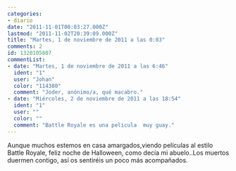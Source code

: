 ```yaml
---
categories:
- diario
date: "2011-11-01T00:03:27.000Z"
lastmod: "2011-11-02T20:39:09.000Z"
title: "Martes, 1 de noviembre de 2011 a las 0:03"
comments: 2
id: 1320105807
commentList:
- date: "Martes, 1 de noviembre de 2011 a las 6:46"
  ident: "1"
  user: "Johan"
  color: "114380"
  comment: "Joder, anónimo/a, qué macabro."
- date: "Miércoles, 2 de noviembre de 2011 a las 18:54"
  ident: "1"
  user: ""
  color: ""
  comment: "Battle Royale es una pelicula  muy guay."
---
```


Aunque muchos estemos en casa amargados,viendo películas al estilo Battle Royale, feliz noche de Halloween, como decía mi abuelo..Los muertos duermen contigo, así os sentiréis un poco más acompañados.